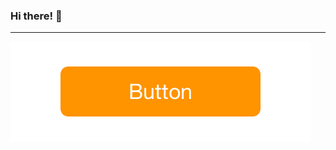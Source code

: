 ### Hi there! :eyes:
***
[![ALT-ТЕКСТ ИЗОБРАЖЕНИЯ](-xicljp3pimexzs8fm8pchcivrq.png)](https://www.youtube.com/watch?v=dQw4w9WgXcQ&ab_channel=RickAstley)

